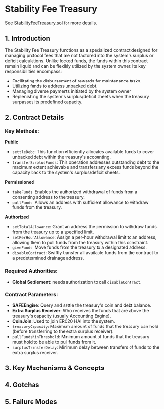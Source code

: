 # Stability Fee Treasury

See [StabilityFeeTreasury.sol](/src/contracts/StabilityFeeTreasury.sol/contract.StabilityFeeTreasury.html) for more details.

## 1. Introduction

The Stability Fee Treasury functions as a specialized contract designed for managing protocol fees that are not factored into the system's surplus or deficit calculations. Unlike locked funds, the funds within this contract remain liquid and can be flexibly utilized by the system owner. Its key responsibilities encompass:

- Facilitating the disbursement of rewards for maintenance tasks.
- Utilizing funds to address unbacked debt.
- Managing diverse payments initiated by the system owner.
- Replenishing the system's surplus/deficit sheets when the treasury surpasses its predefined capacity.

## 2. Contract Details

### Key Methods:

**Public**

- `settleDebt`: This function efficiently allocates available funds to cover unbacked debt within the treasury's accounting.
- `transferSurplusFunds`: This operation addresses outstanding debt to the maximum extent achievable and transfers any excess funds beyond the capacity back to the system's surplus/deficit sheets.

**Permissioned**

- `takeFunds`: Enables the authorized withdrawal of funds from a consenting address to the treasury.
- `pullFunds`: Allows an address with sufficient allowance to withdraw funds from the treasury.

**Authorized**

- `setTotalAllowance`: Grant an address the permission to withdraw funds from the treasury up to a specified limit.
- `setPerHourAllowance`: Assign a per-hour withdrawal limit to an address, allowing them to pull funds from the treasury within this constraint.
- `giveFunds`: Move funds from the treasury to a designated address.
- `disableContract`: Swiftly transfer all available funds from the contract to a predetermined drainage address.

### Required Authorities:

- **Global Settlement**: needs authorization to call `disableContract`.

### Contract Parameters:

- **SAFEEngine**: Query and settle the treasury's coin and debt balance.
- **Extra Surplus Receiver**: Who receives the funds that are above the treasury's capacity (usually Accounting Engine).
- **CoinJoin**: Used to join ERC20 HAI into the system.
- `treasuryCapacity`: Maximum amount of funds that the treasury can hold (before transferring to the extra surplus receiver).
- `pullFundsMinThreshold`: Minimum amount of funds that the treasury must hold to be able to pull funds from it.
- `surplusTransferDelay`: Minimum delay between transfers of funds to the extra surplus receiver.

## 3. Key Mechanisms & Concepts

## 4. Gotchas

## 5. Failure Modes
